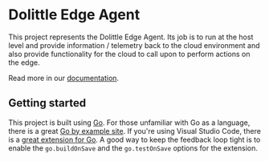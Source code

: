 # Dolittle Edge Agent

This project represents the Dolittle Edge Agent. Its job is to run at the host level and
provide information / telemetry back to the cloud environment and also provide functionality
for the cloud to call upon to perform actions on the edge.

Read more in our [documentation](./Documentation/_index.md).

## Getting started

This project is built using [Go](http://golang.org/).
For those unfamiliar with Go as a language, there is a great [Go by example site](https://gobyexample.com).
If you're using Visual Studio Code, there is a [great extension for Go](https://code.visualstudio.com/docs/languages/go).
A good way to keep the feedback loop tight is to enable the `go.buildOnSave` and the `go.testOnSave` options
for the extension.